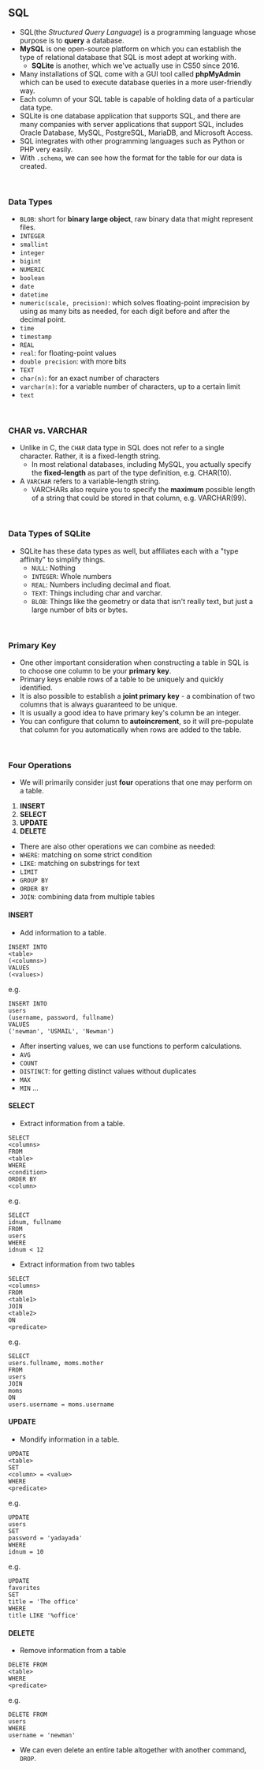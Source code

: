 ## SQL

* SQL(the *Structured Query Language*) is a programming language whose purpose is to **query** a database.
* **MySQL** is one open-source platform on which you can establish the type of relational database that SQL is most adept at working with.
  * **SQLite** is another, which we've actually use in CS50 since 2016.
* Many installations of SQL come with a GUI tool called **phpMyAdmin** which can be used to execute database queries in a more user-friendly way.
* Each column of your SQL table is capable of holding data of a particular data type.
* SQLite is one database application that supports SQL, and there are many companies with server applications that support SQL, includes Oracle Database, MySQL, PostgreSQL, MariaDB, and Microsoft Access.
* SQL integrates with other programming languages such as Python or PHP very easily.
* With `.schema`, we can see how the format for the table for our data is created.

<br />

### Data Types

* `BLOB`: short for **binary large object**, raw binary data that might represent files.
* `INTEGER`
 * `smallint`
 * `integer`
 * `bigint`
* `NUMERIC`
 * `boolean`
 * `date`
 * `datetime`
 * `numeric(scale, precision)`: which solves floating-point imprecision by using as many bits as needed, for each digit before and after the decimal point.
 * `time`
 * `timestamp`
* `REAL`
 * `real`: for floating-point values
 * `double precision`: with more bits
* `TEXT`
 * `char(n)`: for an exact number of characters
 * `varchar(n)`: for a variable number of characters, up to a certain limit
 * `text`
 
<br />

### CHAR vs. VARCHAR

* Unlike in C, the `CHAR` data type in SQL does not refer to a single character. Rather, it is a fixed-length string.
  * In most relational databases, including MySQL, you actually specify the **fixed-length** as part of the type definition, e.g. CHAR(10).
* A `VARCHAR` refers to a variable-length string.
  * VARCHARs also require you to specify the **maximum** possible length of a string that could be stored in that column, e.g. VARCHAR(99).

<br />

### Data Types of SQLite

* SQLite has these data types as well, but affiliates each with a "type affinity" to simplify things.
  * `NULL`: Nothing
  * `INTEGER`: Whole numbers
  * `REAL`: Numbers including decimal and float.
  * `TEXT`: Things including char and varchar.
  * `BLOB`: Things like the geometry or data that isn't really text, but just a large number of bits or bytes.

<br />

### Primary Key

* One other important consideration when constructing a table in SQL is to choose one column to be your **primary key**.
* Primary keys enable rows of a table to be uniquely and quickly identified.
* It is also possible to establish a **joint primary key** - a combination of two columns that is always guaranteed to be unique.
* It is usually a good idea to have primary key's column be an integer.
* You can configure that column to **autoincrement**, so it will pre-populate that column for you automatically when rows are added to the table.

<br />

### Four Operations

* We will primarily consider just **four** operations that one may perform on a table.
1. **INSERT**
2. **SELECT**
3. **UPDATE**
4. **DELETE**

* There are also other operations we can combine as needed:
 * `WHERE`: matching on some strict condition
 * `LIKE`: matching on substrings for text
 * `LIMIT`
 * `GROUP BY`
 * `ORDER BY`
 * `JOIN`: combining data from multiple tables

#### INSERT

* Add information to a table.
```
INSERT INTO
<table>
(<columns>)
VALUES
(<values>)
```

e.g.
```
INSERT INTO
users
(username, password, fullname)
VALUES
('newman', 'USMAIL', 'Newman')
```

* After inserting values, we can use functions to perform calculations.
 * `AVG`
 * `COUNT`
 * `DISTINCT`: for getting distinct values without duplicates
 * `MAX`
 * `MIN`
 ...

#### SELECT

* Extract information from a table.
```
SELECT
<columns>
FROM
<table>
WHERE
<condition>
ORDER BY
<column>
```

e.g.
```
SELECT
idnum, fullname
FROM
users
WHERE
idnum < 12
```

* Extract information from two tables
```
SELECT
<columns>
FROM
<table1>
JOIN
<table2>
ON
<predicate>
```

e.g.
```
SELECT
users.fullname, moms.mother
FROM
users
JOIN
moms
ON
users.username = moms.username
```

#### UPDATE

* Mondify information in a table.
```
UPDATE
<table>
SET
<column> = <value>
WHERE
<predicate>
```

e.g.
```
UPDATE
users
SET
password = 'yadayada'
WHERE
idnum = 10
```

e.g.
```
UPDATE
favorites
SET
title = 'The office'
WHERE
title LIKE '%office'
```

#### DELETE

* Remove information from a table
```
DELETE FROM
<table>
WHERE
<predicate>
```

e.g.
```
DELETE FROM
users
WHERE
username = 'newman'
```

* We can even delete an entire table altogether with another command, `DROP`.
